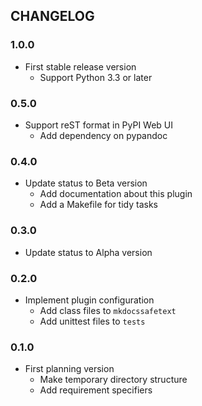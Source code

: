 ## CHANGELOG

### 1.0.0

* First stable release version
    * Support Python 3.3 or later

### 0.5.0

* Support reST format in PyPI Web UI
    * Add dependency on pypandoc

### 0.4.0

* Update status to Beta version
    * Add documentation about this plugin
    * Add a Makefile for tidy tasks

### 0.3.0

* Update status to Alpha version

### 0.2.0

* Implement plugin configuration
    * Add class files to `mkdocssafetext`
    * Add unittest files to `tests`

### 0.1.0

* First planning version
    * Make temporary directory structure
    * Add requirement specifiers

